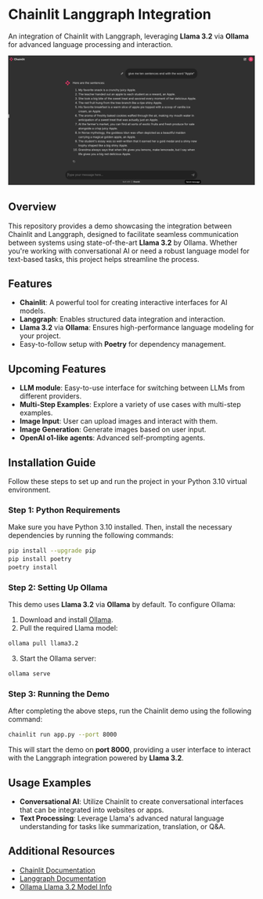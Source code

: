
# **Chainlit Langgraph Integration**  
An integration of Chainlit with Langgraph, leveraging **Llama 3.2** via **Ollama** for advanced language processing and interaction.

![Demo](./public/screenshot.png)

## **Overview**
This repository provides a demo showcasing the integration between Chainlit and Langgraph, designed to facilitate seamless communication between systems using state-of-the-art **Llama 3.2** by Ollama. Whether you're working with conversational AI or need a robust language model for text-based tasks, this project helps streamline the process.

## **Features**
- **Chainlit**: A powerful tool for creating interactive interfaces for AI models.
- **Langgraph**: Enables structured data integration and interaction.
- **Llama 3.2** via **Ollama**: Ensures high-performance language modeling for your project.
- Easy-to-follow setup with **Poetry** for dependency management.

## Upcoming Features
- **LLM module**: Easy-to-use interface for switching between LLMs from different providers.
- **Multi-Step Examples**: Explore a variety of use cases with multi-step examples.
- **Image Input**: User can upload images and interact with them.
- **Image Generation**: Generate images based on user input.
- **OpenAI o1-like agents**: Advanced self-prompting agents.
  
## **Installation Guide**
Follow these steps to set up and run the project in your Python 3.10 virtual environment.

### **Step 1: Python Requirements**
Make sure you have Python 3.10 installed. Then, install the necessary dependencies by running the following commands:

```bash
pip install --upgrade pip
pip install poetry
poetry install
```

### **Step 2: Setting Up Ollama**
This demo uses **Llama 3.2** via **Ollama** by default. To configure Ollama:

1. Download and install [Ollama](https://ollama.com/download).
2. Pull the required Llama model:

```bash
ollama pull llama3.2
```

3. Start the Ollama server:

```bash
ollama serve
```

### **Step 3: Running the Demo**
After completing the above steps, run the Chainlit demo using the following command:

```bash
chainlit run app.py --port 8000
```

This will start the demo on **port 8000**, providing a user interface to interact with the Langgraph integration powered by **Llama 3.2**.

## **Usage Examples**
- **Conversational AI**: Utilize Chainlit to create conversational interfaces that can be integrated into websites or apps.
- **Text Processing**: Leverage Llama's advanced natural language understanding for tasks like summarization, translation, or Q&A.

## **Additional Resources**
- [Chainlit Documentation](https://docs.chainlit.io/get-started/overview)
- [Langgraph Documentation](https://langchain-ai.github.io/langgraph/)
- [Ollama Llama 3.2 Model Info](https://ollama.com/library/llama3.2)
